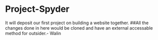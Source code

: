 # Project-Spyder
It will deposit our first project on building a website together.
##All the changes done in here would be cloned and have an external accessable method for outsider.- Walin
